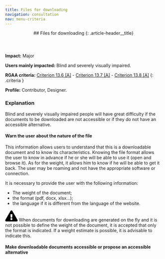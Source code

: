 ```yaml
---
title: Files for downloading
navigation: consultation
nav: menu-criteria
---
```


<header>
## Files for downloading
{: .article-header__title}
</header>

**Impact:** Major

**Users mainly impacted:** Blind and severely visually impaired.

**RGAA criteria:** [Criterion 13.6 [A]](http://disic.github.io/rgaa_referentiel_en/criteria.html#crit-13-6) - [Criterion 13.7 [A]](http://disic.github.io/rgaa_referentiel_en/criteria.html#crit-13-7) - [Criterion 13.8 [A]](http://disic.github.io/rgaa_referentiel_en/criteria.html#crit-13-8)
{: .criteria }

**Profile:** Contributor, Designer.

### Explanation

Blind and severely visually impaired people will have great difficulty if the documents to be downloaded are not accessible or if they do not have an accessible alternative.

#### Warn the user about the nature of the file

This information allows users to understand that this is a downloadable document and to know its characteristics.
Knowing the file format allows the user to know in advance if he or she will be able to use it (open and browse it).
As for the weight, it allows him to know if he will be able to get it back.
The user may be roaming and not have the appropriate software or connection.

It is necessary to provide the user with the following information:

* The weight of the document;
* the format (pdf, docx, xlsx...);
* the language if it is different from the language of the website.

<div class="important">
<svg role="img" aria-label="Important" xmlns="http://www.w3.org/2000/svg" viewBox="0 0 576 512" width="40" height="36"><title>Important</title><path d="M569.517 440.013C587.975 472.007 564.806 512 527.94 512H48.054c-36.937 0-59.999-40.055-41.577-71.987L246.423 23.985c18.467-32.009 64.72-31.951 83.154 0l239.94 416.028zM288 354c-25.405 0-46 20.595-46 46s20.595 46 46 46 46-20.595 46-46-20.595-46-46-46zm-43.673-165.346l7.418 136c.347 6.364 5.609 11.346 11.982 11.346h48.546c6.373 0 11.635-4.982 11.982-11.346l7.418-136c.375-6.874-5.098-12.654-11.982-12.654h-63.383c-6.884 0-12.356 5.78-11.981 12.654z"/></svg>
When documents for downloading are generated on the fly and it is not possible to define the weight of the document, it is accepted that only the format is indicated. If a weight estimate is possible, it is advisable to indicate this.
</div>

#### Make downloadable documents accessible or propose an accessible alternative

